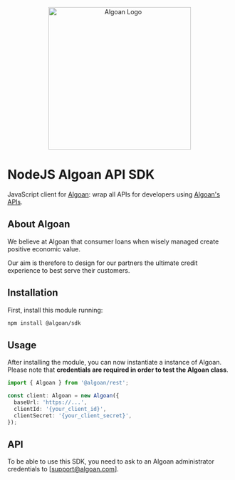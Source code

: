 <p align="center">
  <a href="http://algoan.com/" target="blank"><img src="https://media.licdn.com/dms/image/C4E0BAQH-hIlc5g9g7w/company-logo_200_200/0?e=2159024400&v=beta&t=j5y9KO1P22GsMx3vBNawrpvyvjD2iyBWGeVPUsRkn5s" width="320" alt="Algoan Logo" /></a>
</p>

# NodeJS Algoan API SDK

JavaScript client for [Algoan](https://www.algoan.com): wrap all APIs for developers using [Algoan's APIs](https://developers.algoan.com/api).

## About Algoan

We believe at Algoan that consumer loans when wisely managed create positive economic value.

Our aim is therefore to design for our partners the ultimate credit experience to best serve their customers.

## Installation

First, install this module running:

```bash
npm install @algoan/sdk
```

## Usage

After installing the module, you can now instantiate a instance of Algoan. Please note that **credentials are required in order to test the Algoan class**.

```typescript
import { Algoan } from '@algoan/rest';

const client: Algoan = new Algoan({
  baseUrl: 'https://...',
  clientId: '{your_client_id}',
  clientSecret: '{your_client_secret}',
});
```


## API

To be able to use this SDK, you need to ask to an Algoan administrator credentials to [support@algoan.com].

